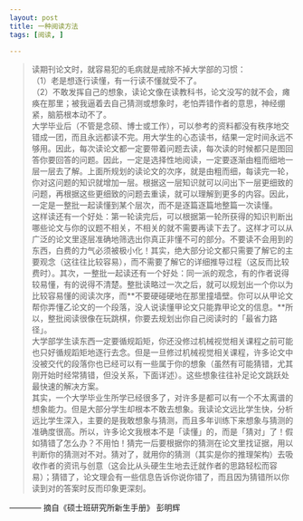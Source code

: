```yaml
---
layout: post
title: 一种阅读方法
tags: [阅读, ]

---
```


> 读期刊论文时，就容易犯的毛病就是戒除不掉大学部的习惯：
> <br />
> （1）老是想逐行读懂，有一行读不懂就受不了。
> <br />
> （2）不敢发挥自己的想象，读论文像在读教科书，论文没写的就不会，瘫痪在那里；被我逼着去自己猜测或想象时，老怕弄错作者的意思，神经绷紧，脑筋根本动不了。
> <br />
> 大学毕业后（不管是念硕、博士或工作），可以参考的资料都没有秩序地交错成一团，而且永远都读不完。用大学生的心态读书，结果一定时间永远不够用。因此，每次读论文都一定要带着问题去读，每次读的时候都只是图回答你要回答的问题。因此，一定是选择性地阅读，一定要逐渐由粗而细地一层一层去了解。上面所规划的读论文的次序，就是由粗而细，每读完一轮，你对这问题的知识就增加一层。根据这一层知识就可以问出下一层更细致的问题，再根据这些更细致的问题去重读，就可以理解到更多的内容。因此，一定是一整批一起读懂到某个层次，而不是逐篇逐篇地整篇一次读懂。
> <br />
> 这样读还有一个好处：第一轮读完后，可以根据第一轮所获得的知识判断出哪些论文与你的议题不相关，不相关的就不需要再读下去了。这样才可以从广泛的论文里逐层准确地筛选出你真正非懂不可的部分。不要读不会用到的东西，白费的力气必须被极小化！其实，绝大部分论文都只需要了解它的主要观念（这往往比较容易），而不需要了解它的详细推导过程（这反而比较费时）。其次，一整批一起读还有一个好处：同一派的观念，有的作者说得较易懂，有的说得不清楚。整批读略过一次之后，就可以规划出一个你以为比较容易懂的阅读次序，而**不要硬碰硬地在那里撞墙壁。你可以从甲论文帮你弄懂乙论文的一个段落，没人说读懂甲论文只能靠甲论文的信息。**所以，整批阅读很像在玩跳棋，你要去规划出你自己阅读时的「最省力路径」。
> <br />
> 大学部学生读东西一定要循规蹈矩，你还没修过机械视觉相关课程之前可能也只好循规蹈矩地逐行去念。但是一旦修过机械视觉相关课程，许多论文中没被交代的段落你也已经可以有一些属于你的想象（虽然有可能猜错，尤其刚开始时经常猜错，但没关系，下面详述）。这些想象往往补足论文跳跃处最快速的解决方案。
> <br />
> 其实，一个大学毕业生所学已经很多了，对许多是都可以有一个不太离谱的想象能力。但是大部分学生却根本不敢去想象。我读论文远比学生快，分析远比学生深入，主要的是我敢想象与猜测，而且多年训练下来想象与猜测的准确度很高。所以，许多论文我根本不是「读懂」的，而是「猜对」了！假如猜错了怎么办？不用怕！猜完一后要根据你的猜测在论文里找证据，用以判断你的猜测对不对。猜对了，就用你的猜测（其实是你的推理架构）去吸收作者的资讯与创意（这会比从头硬生生地去迁就作者的思路轻松而容易）；猜错了，论文理会有一些信息告诉你说你错了，而且因为猜错所以你读到对的答案时反而印象更深刻。

———— 摘自《硕士班研究所新生手册》 彭明辉